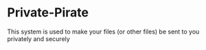 # Private-Pirate
This system is used to make your files (or other files) be sent to you privately and securely
